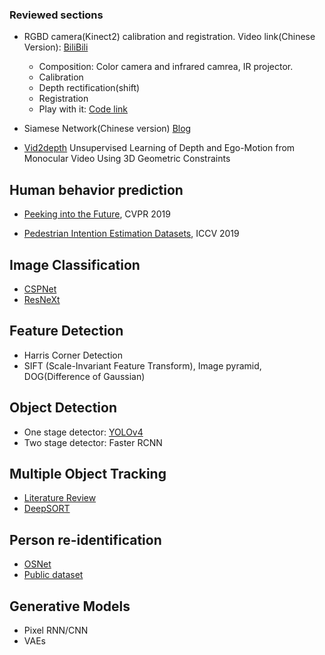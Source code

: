 ### Reviewed sections
 + RGBD camera(Kinect2) calibration and registration. Video link(Chinese Version): [BiliBili](https://www.bilibili.com/video/av78512142?from=search&seid=4656940909798198462) 
 	+ Composition: Color camera and infrared camrea, IR projector.
 	+ Calibration
 	+ Depth rectification(shift)
 	+ Registration
 	+ Play with it: [Code link](https://github.com/code-iai/iai_kinect2)

+ Siamese Network(Chinese version) [Blog](https://blog.csdn.net/sxf1061926959/article/details/54836696)

+ [Vid2depth](https://arxiv.org/pdf/1802.05522.pdf) Unsupervised Learning of Depth and Ego-Motion from Monocular Video Using 3D Geometric Constraints

## Human behavior prediction
+ [Peeking into the Future](http://openaccess.thecvf.com/content_CVPR_2019/papers/Liang_Peeking_Into_the_Future_Predicting_Future_Person_Activities_and_Locations_CVPR_2019_paper.pdf), CVPR 2019

+ [Pedestrian Intention Estimation Datasets](http://openaccess.thecvf.com/content_ICCV_2019/papers/Rasouli_PIE_A_Large-Scale_Dataset_and_Models_for_Pedestrian_Intention_Estimation_ICCV_2019_paper.pdf), ICCV 2019


## Image Classification
+ [CSPNet](https://arxiv.org/pdf/1911.11929.pdf)
+ [ResNeXt](https://arxiv.org/pdf/1611.05431.pdf)

## Feature Detection
+ Harris Corner Detection
+ SIFT (Scale-Invariant Feature Transform), Image pyramid, DOG(Difference of Gaussian)

## Object Detection
+ One stage detector: [YOLOv4](https://arxiv.org/pdf/2004.10934.pdf)
+ Two stage detector: Faster RCNN

## Multiple Object Tracking
+ [Literature Review](https://arxiv.org/pdf/1409.7618.pdf)
+ [DeepSORT](https://blog.csdn.net/zjc910997316/article/details/83721573)

## Person re-identification
+ [OSNet](https://arxiv.org/pdf/1905.00953.pdf)
+ [Public dataset](https://robustsystems.coe.neu.edu/sites/robustsystems.coe.neu.edu/files/systems/projectpages/reiddataset.html)



## Generative Models
+ Pixel RNN/CNN
+ VAEs